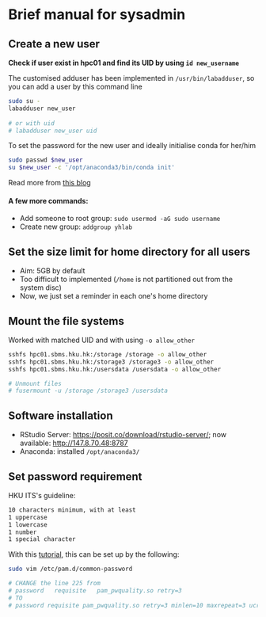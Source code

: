 # Brief manual for sysadmin

## Create a new user

**Check if user exist in hpc01 and find its UID by using `id new_username`**

The customised adduser has been implemented in `/usr/bin/labadduser`, so you 
can add a user by this command line

```bash
sudo su -
labadduser new_user
    
# or with uid
# labadduser new_user uid
```

To set the password for the new user and ideally initialise conda for her/him
```bash
sudo passwd $new_user
su $new_user -c '/opt/anaconda3/bin/conda init'
```

Read more from [this blog](https://linuxize.com/post/how-to-create-users-in-linux-using-the-useradd-command/)

#### A few more commands:
- Add someone to root group: `sudo usermod -aG sudo username`
- Create new group: `addgroup yhlab`


## Set the size limit for home directory for all users
- Aim: 5GB by default
- Too difficult to implemented (`/home` is not partitioned out from the system disc)
- Now, we just set a reminder in each one's home directory


## Mount the file systems
Worked with matched UID and with using `-o allow_other`

```bash
sshfs hpc01.sbms.hku.hk:/storage /storage -o allow_other
sshfs hpc01.sbms.hku.hk:/storage3 /storage3 -o allow_other
sshfs hpc01.sbms.hku.hk:/usersdata /usersdata -o allow_other

# Unmount files
# fusermount -u /storage /storage3 /usersdata
```


## Software installation
- RStudio Server: https://posit.co/download/rstudio-server/; 
  now available: http://147.8.70.48:8787
- Anaconda: installed `/opt/anaconda3/`


## Set password requirement

HKU ITS's guideline:
```html
10 characters minimum, with at least
1 uppercase
1 lowercase
1 number
1 special character
```

With this [tutorial](https://computingforgeeks.com/enforce-strong-user-password-policy-ubuntu-debian/), 
this can be set up by the following:

```bash
sudo vim /etc/pam.d/common-password

# CHANGE the line 225 from
# password   requisite   pam_pwquality.so retry=3
# TO
# password requisite pam_pwquality.so retry=3 minlen=10 maxrepeat=3 ucredit=-1 lcredit=-1 dcredit=-1 ocredit=-1 difok=3 gecoscheck=1 reject_username enforce_for_root
```
